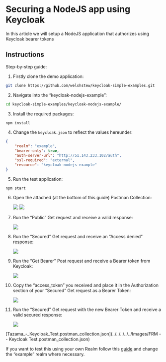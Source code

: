 # Securing a NodeJS app using Keycloak

In this article we will setup a NodeJS application that authorizes using Keycloak bearer tokens

## Instructions

Step-by-step guide:

1. Firstly clone the demo application:

```bash
git clone https://github.com/welshstew/keycloak-simple-examples.git
```

2. Navigate into the “keycloak-nodejs-example”:

```bash
cd keycloak-simple-examples/keycloak-nodejs-example/
```

3. Install the required packages:

```bash
npm install 
```

4. Change the `keycloak.json` to reflect the values hereunder:

```json
{
    "realm": "example",
    "bearer-only": true,
    "auth-server-url": "http://51.143.233.102/auth",
    "ssl-required": "external",
    "resource": "keycloak-nodejs-example"
}
```

5. Run the test application:

```bash
npm start
```

6. Open the attached (at the bottom of this guide) Postman Collection:

    ![](../../../../../Images/image-20210517-133407.png)
    ![](../../../../../Images/image-20210517-133456.png)

7. Run the “Public” Get request and receive a valid response:

    ![](../../../../../Images/image-20210517-133600.png)

8. Run the “Secured” Get request and receive an “Access denied” response:

    ![](../../../../../Images/image-20210517-133705.png)

9. Run the “Get Bearer” Post request and receive a Bearer token from Keycloak:

    ![](../../../../../Images/image-20210517-133911.png)

10. Copy the “access_token” you received and place it in the Authorization section of your “Secured” Get request as a Bearer Token:

    ![](../../../../../Images/image-20210517-134122.png)

11. Run the “Secured” Get request with the new Bearer Token and receive a valid secured response:

    ![](../../../../../Images/image-20210517-134249.png)

[Tazama_-_Keycloak_Test.postman_collection.json](../../../../../Images/FRM -- Keycloak Test.postman_collection.json)

If you want to test this using your own Realm follow this [guide](01-Setting-Up-A-Keycloak-Realm.md) and change the “example” realm where necessary.

